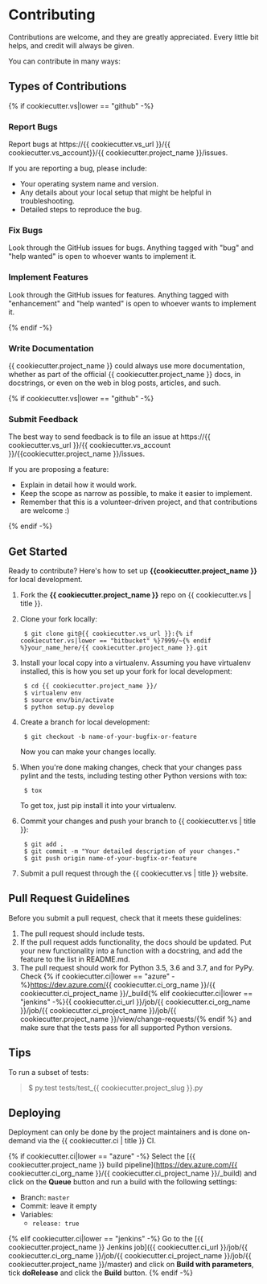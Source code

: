 # Contributing

Contributions are welcome, and they are greatly appreciated. Every
little bit helps, and credit will always be given.

You can contribute in many ways:

## Types of Contributions

{% if cookiecutter.vs|lower == "github" -%}
### Report Bugs

Report bugs at https://{{ cookiecutter.vs_url }}/{{ cookiecutter.vs_account}}/{{ cookiecutter.project_name }}/issues.

If you are reporting a bug, please include:

* Your operating system name and version.
* Any details about your local setup that might be helpful in troubleshooting.
* Detailed steps to reproduce the bug.

### Fix Bugs

Look through the GitHub issues for bugs. Anything tagged with "bug" and
"help wanted" is open to whoever wants to implement it.

### Implement Features

Look through the GitHub issues for features. Anything tagged with
"enhancement" and "help wanted" is open to whoever wants to implement
it.

{% endif -%}
### Write Documentation

{{ cookiecutter.project_name }} could always use more documentation,
whether as part of the official {{ cookiecutter.project_name }} docs,
in docstrings, or even on the web in blog posts, articles, and such.

{% if cookiecutter.vs|lower == "github" -%}
### Submit Feedback

The best way to send feedback is to file an issue at
https://{{ cookiecutter.vs_url }}/{{ cookiecutter.vs_account }}/{{cookiecutter.project_name }}/issues.

If you are proposing a feature:

* Explain in detail how it would work.
* Keep the scope as narrow as possible, to make it easier to implement.
* Remember that this is a volunteer-driven project, and that contributions are welcome :)

{% endif -%}
## Get Started

Ready to contribute? Here's how to set up **{{cookiecutter.project_name }}** for local development.

1. Fork the **{{ cookiecutter.project_name }}** repo on {{ cookiecutter.vs | title }}.

2. Clone your fork locally:

        $ git clone git@{{ cookiecutter.vs_url }}:{% if cookiecutter.vs|lower == "bitbucket" %}7999/~{% endif %}your_name_here/{{ cookiecutter.project_name }}.git

3. Install your local copy into a virtualenv. Assuming you have virtualenv installed,
   this is how you set up your fork for local development:

        $ cd {{ cookiecutter.project_name }}/
        $ virtualenv env
        $ source env/bin/activate
        $ python setup.py develop

4. Create a branch for local development:

        $ git checkout -b name-of-your-bugfix-or-feature

    Now you can make your changes locally.

5. When you're done making changes, check that your changes pass pylint
   and the tests, including testing other Python versions with tox:

        $ tox

    To get tox, just pip install it into your virtualenv.

6. Commit your changes and push your branch to {{ cookiecutter.vs | title }}:

        $ git add .
        $ git commit -m "Your detailed description of your changes."
        $ git push origin name-of-your-bugfix-or-feature

7. Submit a pull request through the {{ cookiecutter.vs | title }} website.

## Pull Request Guidelines

Before you submit a pull request, check that it meets these guidelines:

1. The pull request should include tests.
2. If the pull request adds functionality, the docs should be updated.
   Put your new functionality into a function with a docstring, and add the feature to the list in README.md.
3. The pull request should work for Python 3.5, 3.6 and 3.7, and for PyPy. Check {% if cookiecutter.ci|lower == "azure" -%}https://dev.azure.com/{{ cookiecutter.ci_org_name }}/{{ cookiecutter.ci_project_name }}/_build{% elif cookiecutter.ci|lower == "jenkins" -%}{{ cookiecutter.ci_url }}/job/{{ cookiecutter.ci_org_name }}/job/{{ cookiecutter.ci_project_name }}/job/{{ cookiecutter.project_name }}/view/change-requests/{% endif %} and make sure that the tests pass for all supported Python versions.

## Tips

To run a subset of tests:

> $ py.test tests/test_{{ cookiecutter.project_slug }}.py

## Deploying

Deployment can only be done by the project maintainers and is done on-demand via the {{ cookiecutter.ci | title }} CI.

{% if cookiecutter.ci|lower == "azure" -%}
Select the [{{ cookiecutter.project_name }} build pipeline](https://dev.azure.com/{{ cookiecutter.ci_org_name }}/{{ cookiecutter.ci_project_name }}/_build) and click
on the **Queue** button and run a build with the following settings:

* Branch: `master`
* Commit: leave it empty
* Variables:
  * `release: true`

{% elif cookiecutter.ci|lower == "jenkins" -%}
Go to the [{{ cookiecutter.project_name }} Jenkins job]({{ cookiecutter.ci_url }}/job/{{ cookiecutter.ci_org_name }}/job/{{ cookiecutter.ci_project_name }}/job/{{ cookiecutter.project_name }}/master)
and click on **Build with parameters**, tick **doRelease** and click the **Build** button.
{% endif -%}
